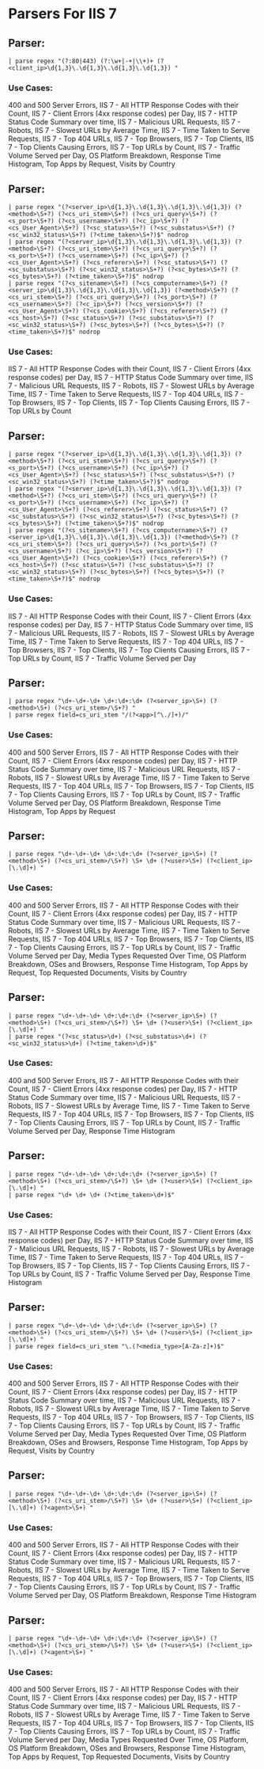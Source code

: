 # Parsers For IIS 7

## Parser:
```
| parse regex "(?:80|443) (?:\w+|-+|\\+)+ (?<client_ip>\d{1,3}\.\d{1,3}\.\d{1,3}\.\d{1,3}) "
```
### Use Cases:
400 and 500 Server Errors, IIS 7 - All HTTP Response Codes with their Count, IIS 7 - Client Errors (4xx response codes) per Day, IIS 7 - HTTP Status Code Summary over time, IIS 7 - Malicious URL Requests, IIS 7 - Robots, IIS 7 - Slowest URLs by Average Time, IIS 7 - Time Taken to Serve Requests, IIS 7 - Top 404 URLs, IIS 7 - Top Browsers, IIS 7 - Top Clients, IIS 7 - Top Clients Causing Errors, IIS 7 - Top URLs by Count, IIS 7 - Traffic Volume Served per Day, OS Platform Breakdown, Response Time Histogram, Top Apps by Request, Visits by Country



## Parser:
```
| parse regex "(?<server_ip>\d{1,3}\.\d{1,3}\.\d{1,3}\.\d{1,3}) (?<method>\S+?) (?<cs_uri_stem>\S+?) (?<cs_uri_query>\S+?) (?<s_port>\S+?) (?<cs_username>\S+?) (?<c_ip>\S+?) (?<cs_User_Agent>\S+?) (?<sc_status>\S+?) (?<sc_substatus>\S+?) (?<sc_win32_status>\S+?) (?<time_taken>\S+?)$" nodrop 
| parse regex "(?<server_ip>\d{1,3}\.\d{1,3}\.\d{1,3}\.\d{1,3}) (?<method>\S+?) (?<cs_uri_stem>\S+?) (?<cs_uri_query>\S+?) (?<s_port>\S+?) (?<cs_username>\S+?) (?<c_ip>\S+?) (?<cs_User_Agent>\S+?) (?<cs_referer>\S+?) (?<sc_status>\S+?) (?<sc_substatus>\S+?) (?<sc_win32_status>\S+?) (?<sc_bytes>\S+?) (?<cs_bytes>\S+?) (?<time_taken>\S+?)$" nodrop
| parse regex "(?<s_sitename>\S+?) (?<cs_computername>\S+?) (?<server_ip>\d{1,3}\.\d{1,3}\.\d{1,3}\.\d{1,3}) (?<method>\S+?) (?<cs_uri_stem>\S+?) (?<cs_uri_query>\S+?) (?<s_port>\S+?) (?<cs_username>\S+?) (?<c_ip>\S+?) (?<cs_version>\S+?) (?<cs_User_Agent>\S+?) (?<cs_cookie>\S+?) (?<cs_referer>\S+?) (?<cs_host>\S+?) (?<sc_status>\S+?) (?<sc_substatus>\S+?) (?<sc_win32_status>\S+?) (?<sc_bytes>\S+?) (?<cs_bytes>\S+?) (?<time_taken>\S+?)$" nodrop
```
### Use Cases:
IIS 7 - All HTTP Response Codes with their Count, IIS 7 - Client Errors (4xx response codes) per Day, IIS 7 - HTTP Status Code Summary over time, IIS 7 - Malicious URL Requests, IIS 7 - Robots, IIS 7 - Slowest URLs by Average Time, IIS 7 - Time Taken to Serve Requests, IIS 7 - Top 404 URLs, IIS 7 - Top Browsers, IIS 7 - Top Clients, IIS 7 - Top Clients Causing Errors, IIS 7 - Top URLs by Count



## Parser:
```
| parse regex "(?<server_ip>\d{1,3}\.\d{1,3}\.\d{1,3}\.\d{1,3}) (?<method>\S+?) (?<cs_uri_stem>\S+?) (?<cs_uri_query>\S+?) (?<s_port>\S+?) (?<cs_username>\S+?) (?<c_ip>\S+?) (?<cs_User_Agent>\S+?) (?<sc_status>\S+?) (?<sc_substatus>\S+?) (?<sc_win32_status>\S+?) (?<time_taken>\S+?)$" nodrop 
| parse regex "(?<server_ip>\d{1,3}\.\d{1,3}\.\d{1,3}\.\d{1,3}) (?<method>\S+?) (?<cs_uri_stem>\S+?) (?<cs_uri_query>\S+?) (?<s_port>\S+?) (?<cs_username>\S+?) (?<c_ip>\S+?) (?<cs_User_Agent>\S+?) (?<cs_referer>\S+?) (?<sc_status>\S+?) (?<sc_substatus>\S+?) (?<sc_win32_status>\S+?) (?<sc_bytes>\S+?) (?<cs_bytes>\S+?) (?<time_taken>\S+?)$" nodrop
| parse regex "(?<s_sitename>\S+?) (?<cs_computername>\S+?) (?<server_ip>\d{1,3}\.\d{1,3}\.\d{1,3}\.\d{1,3}) (?<method>\S+?) (?<cs_uri_stem>\S+?) (?<cs_uri_query>\S+?) (?<s_port>\S+?) (?<cs_username>\S+?) (?<c_ip>\S+?) (?<cs_version>\S+?) (?<cs_User_Agent>\S+?) (?<cs_cookie>\S+?) (?<cs_referer>\S+?) (?<cs_host>\S+?) (?<sc_status>\S+?) (?<sc_substatus>\S+?) (?<sc_win32_status>\S+?) (?<sc_bytes>\S+?) (?<cs_bytes>\S+?) (?<time_taken>\S+?)$" nodrop 
```
### Use Cases:
IIS 7 - All HTTP Response Codes with their Count, IIS 7 - Client Errors (4xx response codes) per Day, IIS 7 - HTTP Status Code Summary over time, IIS 7 - Malicious URL Requests, IIS 7 - Robots, IIS 7 - Slowest URLs by Average Time, IIS 7 - Time Taken to Serve Requests, IIS 7 - Top 404 URLs, IIS 7 - Top Browsers, IIS 7 - Top Clients, IIS 7 - Top Clients Causing Errors, IIS 7 - Top URLs by Count, IIS 7 - Traffic Volume Served per Day



## Parser:
```
| parse regex "\d+-\d+-\d+ \d+:\d+:\d+ (?<server_ip>\S+) (?<method>\S+) (?<cs_uri_stem>/\S+?) "
| parse regex field=cs_uri_stem "/(?<app>[^\./]+)/"
```
### Use Cases:
400 and 500 Server Errors, IIS 7 - All HTTP Response Codes with their Count, IIS 7 - Client Errors (4xx response codes) per Day, IIS 7 - HTTP Status Code Summary over time, IIS 7 - Malicious URL Requests, IIS 7 - Robots, IIS 7 - Slowest URLs by Average Time, IIS 7 - Time Taken to Serve Requests, IIS 7 - Top 404 URLs, IIS 7 - Top Browsers, IIS 7 - Top Clients, IIS 7 - Top Clients Causing Errors, IIS 7 - Top URLs by Count, IIS 7 - Traffic Volume Served per Day, OS Platform Breakdown, Response Time Histogram, Top Apps by Request



## Parser:
```
| parse regex "\d+-\d+-\d+ \d+:\d+:\d+ (?<server_ip>\S+) (?<method>\S+) (?<cs_uri_stem>/\S+?) \S+ \d+ (?<user>\S+) (?<client_ip>[\.\d]+) "
```
### Use Cases:
400 and 500 Server Errors, IIS 7 - All HTTP Response Codes with their Count, IIS 7 - Client Errors (4xx response codes) per Day, IIS 7 - HTTP Status Code Summary over time, IIS 7 - Malicious URL Requests, IIS 7 - Robots, IIS 7 - Slowest URLs by Average Time, IIS 7 - Time Taken to Serve Requests, IIS 7 - Top 404 URLs, IIS 7 - Top Browsers, IIS 7 - Top Clients, IIS 7 - Top Clients Causing Errors, IIS 7 - Top URLs by Count, IIS 7 - Traffic Volume Served per Day, Media Types Requested Over Time, OS Platform Breakdown, OSes and Browsers, Response Time Histogram, Top Apps by Request, Top Requested Documents, Visits by Country



## Parser:
```
| parse regex "\d+-\d+-\d+ \d+:\d+:\d+ (?<server_ip>\S+) (?<method>\S+) (?<cs_uri_stem>/\S+?) \S+ \d+ (?<user>\S+) (?<client_ip>[\.\d]+) "
| parse regex "(?<sc_status>\d+) (?<sc_substatus>\d+) (?<sc_win32_status>\d+) (?<time_taken>\d+)$"
```
### Use Cases:
400 and 500 Server Errors, IIS 7 - All HTTP Response Codes with their Count, IIS 7 - Client Errors (4xx response codes) per Day, IIS 7 - HTTP Status Code Summary over time, IIS 7 - Malicious URL Requests, IIS 7 - Robots, IIS 7 - Slowest URLs by Average Time, IIS 7 - Time Taken to Serve Requests, IIS 7 - Top 404 URLs, IIS 7 - Top Browsers, IIS 7 - Top Clients, IIS 7 - Top Clients Causing Errors, IIS 7 - Top URLs by Count, IIS 7 - Traffic Volume Served per Day, Response Time Histogram



## Parser:
```
| parse regex "\d+-\d+-\d+ \d+:\d+:\d+ (?<server_ip>\S+) (?<method>\S+) (?<cs_uri_stem>/\S+?) \S+ \d+ (?<user>\S+) (?<client_ip>[\.\d]+) "
| parse regex "\d+ \d+ \d+ (?<time_taken>\d+)$"
```
### Use Cases:
IIS 7 - All HTTP Response Codes with their Count, IIS 7 - Client Errors (4xx response codes) per Day, IIS 7 - HTTP Status Code Summary over time, IIS 7 - Malicious URL Requests, IIS 7 - Robots, IIS 7 - Slowest URLs by Average Time, IIS 7 - Time Taken to Serve Requests, IIS 7 - Top 404 URLs, IIS 7 - Top Browsers, IIS 7 - Top Clients, IIS 7 - Top Clients Causing Errors, IIS 7 - Top URLs by Count, IIS 7 - Traffic Volume Served per Day, Response Time Histogram



## Parser:
```
| parse regex "\d+-\d+-\d+ \d+:\d+:\d+ (?<server_ip>\S+) (?<method>\S+) (?<cs_uri_stem>/\S+?) \S+ \d+ (?<user>\S+) (?<client_ip>[\.\d]+) " 
| parse regex field=cs_uri_stem "\.(?<media_type>[A-Za-z]+)$" 
```
### Use Cases:
400 and 500 Server Errors, IIS 7 - All HTTP Response Codes with their Count, IIS 7 - Client Errors (4xx response codes) per Day, IIS 7 - HTTP Status Code Summary over time, IIS 7 - Malicious URL Requests, IIS 7 - Robots, IIS 7 - Slowest URLs by Average Time, IIS 7 - Time Taken to Serve Requests, IIS 7 - Top 404 URLs, IIS 7 - Top Browsers, IIS 7 - Top Clients, IIS 7 - Top Clients Causing Errors, IIS 7 - Top URLs by Count, IIS 7 - Traffic Volume Served per Day, Media Types Requested Over Time, OS Platform Breakdown, OSes and Browsers, Response Time Histogram, Top Apps by Request, Visits by Country



## Parser:
```
| parse regex "\d+-\d+-\d+ \d+:\d+:\d+ (?<server_ip>\S+) (?<method>\S+) (?<cs_uri_stem>/\S+?) \S+ \d+ (?<user>\S+) (?<client_ip>[\.\d]+) (?<agent>\S+) "
```
### Use Cases:
400 and 500 Server Errors, IIS 7 - All HTTP Response Codes with their Count, IIS 7 - Client Errors (4xx response codes) per Day, IIS 7 - HTTP Status Code Summary over time, IIS 7 - Malicious URL Requests, IIS 7 - Robots, IIS 7 - Slowest URLs by Average Time, IIS 7 - Time Taken to Serve Requests, IIS 7 - Top 404 URLs, IIS 7 - Top Browsers, IIS 7 - Top Clients, IIS 7 - Top Clients Causing Errors, IIS 7 - Top URLs by Count, IIS 7 - Traffic Volume Served per Day, OS Platform Breakdown, Response Time Histogram



## Parser:
```
| parse regex "\d+-\d+-\d+ \d+:\d+:\d+ (?<server_ip>\S+) (?<method>\S+) (?<cs_uri_stem>/\S+?) \S+ \d+ (?<user>\S+) (?<client_ip>[\.\d]+) (?<agent>\S+) " 
```
### Use Cases:
400 and 500 Server Errors, IIS 7 - All HTTP Response Codes with their Count, IIS 7 - Client Errors (4xx response codes) per Day, IIS 7 - HTTP Status Code Summary over time, IIS 7 - Malicious URL Requests, IIS 7 - Robots, IIS 7 - Slowest URLs by Average Time, IIS 7 - Time Taken to Serve Requests, IIS 7 - Top 404 URLs, IIS 7 - Top Browsers, IIS 7 - Top Clients, IIS 7 - Top Clients Causing Errors, IIS 7 - Top URLs by Count, IIS 7 - Traffic Volume Served per Day, Media Types Requested Over Time, OS Platform, OS Platform Breakdown, OSes and Browsers, Response Time Histogram, Top Apps by Request, Top Requested Documents, Visits by Country


